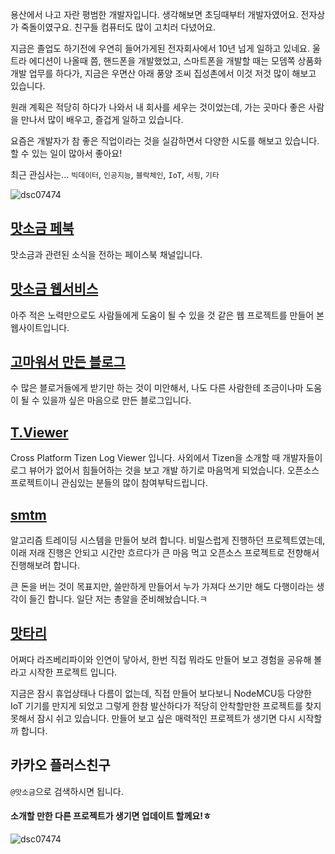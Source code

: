 용산에서 나고 자란 평범한 개발자입니다. 생각해보면 초딩때부터 개발자였어요. 전자상가 죽돌이였구요. 친구들 컴퓨터도 많이 고치러 다녔어요.

지금은 졸업도 하기전에 우연히 들어가게된 전자회사에서 10년 넘게 일하고 있네요. 울트라 에디션이 나올때 쯤, 핸드폰을 개발했었고, 스마트폰을 개발할 때는 모뎀쪽 상품화 개발 업무를 하다가, 지금은 우면산 아래 풍양 조씨 집성촌에서 이것 저것 많이 해보고 있습니다.

원래 계획은 적당히 하다가 나와서 내 회사를 세우는 것이었는데, 가는 곳마다 좋은 사람을 만나서 많이 배우고, 즐겁게 일하고 있습니다.

요즘은 개발자가 참 좋은 직업이라는 것을 실감하면서 다양한 시도를 해보고 있습니다. 할 수 있는 일이 많아서 좋아요!

최근 관심사는...
`빅데이터`, `인공지능`, `블락체인`, `IoT`, `서핑`, `기타`

![dsc07474](https://user-images.githubusercontent.com/9311990/40693435-e680c610-63a6-11e8-802f-9c8691b85551.jpg)

## [맛소금 페북](https://www.facebook.com/msalt.net)
맛소금과 관련된 소식을 전하는 페이스북 채널입니다.

## [맛소금 웹서비스](http://msalt.net/)
아주 적은 노력만으로도 사람들에게 도움이 될 수 있을 것 같은 웹 프로젝트를 만들어 본 웹사이트입니다.

## [고마워서 만든 블로그](http://blog.msalt.net/)
수 많은 블로거들에게 받기만 하는 것이 미안해서, 나도 다른 사람한테 조금이나마 도움이 될 수 있을까 싶은 마음으로 만든 블로그입니다.

## [T.Viewer](https://github.com/msaltnet/T.Viewer)
Cross Platform Tizen Log Viewer 입니다. 사외에서 Tizen을 소개할 때 개발자들이 로그 뷰어가 없어서 힘들어하는 것을 보고 개발 하기로 마음먹게 되었습니다. 오픈소스 프로젝트이니 관심있는 분들의 많이 참여부탁드립니다.

## [smtm](https://github.com/msaltnet/smtm)
알고리즘 트레이딩 시스템을 만들어 보려 합니다. 비밀스럽게 진행하던 프로젝트였는데, 이래 저래 진행은 안되고 시간만 흐르다가 큰 마음 먹고 오픈소스 프로젝트로 전향해서 진행해보려 합니다. 

큰 돈을 버는 것이 목표지만, 쓸만하게 만들어서 누가 가져다 쓰기만 해도 다행이라는 생각이 들긴 합니다. 일단 저는 총알을 준비해놨습니다.ㅋ

## [맛타리](https://mtr.msalt.net/)
어쩌다 라즈베리파이와 인연이 닿아서, 한번 직접 뭐라도 만들어 보고 경험을 공유해 볼라고 시작한 프로젝트 입니다.

지금은 잠시 휴업상태나 다름이 없는데, 직접 만들어 보다보니 NodeMCU등 다양한 IoT 기기를 만지게 되었고 그렇게 한참 발산하다가 적당히 안착할만한 프로젝트를 찾지 못해서 잠시 쉬고 있습니다. 만들어 보고 싶은 매력적인 프로젝트가 생기면 다시 시작할까 합니다.

## 카카오 플러스친구
`@맛소금`으로 검색하시면 됩니다.

#### 소개할 만한 다른 프로젝트가 생기면 업데이트 할께요!ㅎ

![dsc07474](https://user-images.githubusercontent.com/9311990/40693503-35bfacbe-63a7-11e8-9a28-ce211d2492bb.png)
